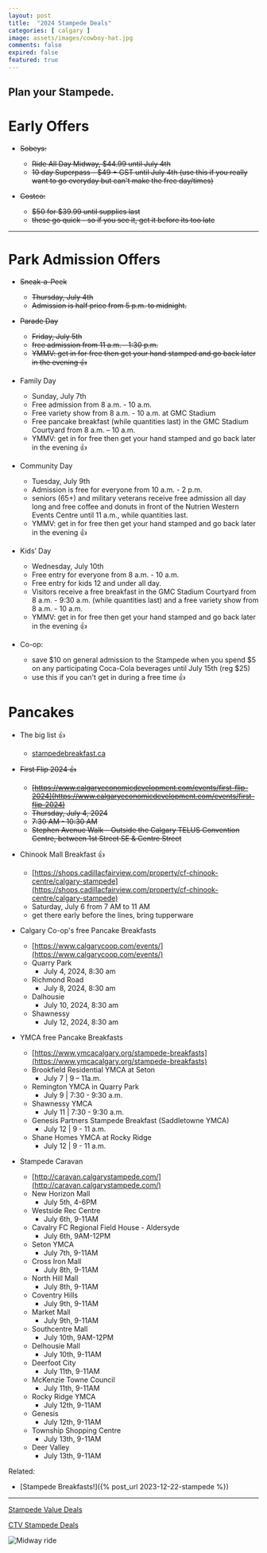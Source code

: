 ```yaml
---
layout: post
title:  "2024 Stampede Deals"
categories: [ calgary ]
image: assets/images/cowboy-hat.jpg
comments: false
expired: false
featured: true
---
```


Plan your Stampede.
------------------------------------------

# Early Offers

- ~~Sobeys:~~
    - ~~Ride All Day Midway, $44.99 until July 4th~~
    - ~~10 day Superpass - $49 + GST until July 4th (use this if you really want to go everyday but can't make the free day/times)~~

- ~~Costco:~~
    - ~~$50 for $39.99 until supplies last~~
    - ~~these go quick - so if you see it, get it before its too late~~

------------------------------------------

# Park Admission Offers

- ~~Sneak-a-Peek~~
    - ~~Thursday, July 4th~~
    - ~~Admission is half price from 5 p.m. to midnight.~~

- ~~Parade Day~~
    - ~~Friday, July 5th~~
    - ~~free admission from 11 a.m. - 1:30 p.m.~~
    - ~~YMMV: get in for free then get your hand stamped and go back later in the evening &#128077;~~

- Family Day
    - Sunday, July 7th
    - Free admission from 8 a.m. - 10 a.m.
    - Free variety show from 8 a.m. - 10 a.m. at GMC Stadium 
    - Free pancake breakfast (while quantities last) in the GMC Stadium Courtyard from 8 a.m. – 10 a.m.
    - YMMV: get in for free then get your hand stamped and go back later in the evening &#128077;

- Community Day
    - Tuesday, July 9th
    - Admission is free for everyone from 10 a.m. - 2 p.m.
    - seniors (65+) and military veterans receive free admission all day long and free coffee and donuts in front of the Nutrien Western Events Centre until 11 a.m., while quantities last.
    - YMMV: get in for free then get your hand stamped and go back later in the evening &#128077;

- Kids’ Day
    - Wednesday, July 10th
    - Free entry for everyone from 8 a.m. - 10 a.m.
    - Free entry for kids 12 and under all day. 
    - Visitors receive a free breakfast in the GMC Stadium Courtyard from 8 a.m. - 9:30 a.m. (while quantities last) and a free variety show from 8 a.m. - 10 a.m.
    - YMMV: get in for free then get your hand stamped and go back later in the evening &#128077;

- Co-op:
    - save $10 on general admission to the Stampede when you spend $5 on any participating Coca-Cola beverages until July 15th  (reg $25)
    - use this if you can't get in during a free time &#128077;

# Pancakes

- The big list &#128077;
    - [stampedebreakfast.ca](https://stampedebreakfast.ca/)

- ~~First Flip 2024 &#128077;~~
    - ~~[https://www.calgaryeconomicdevelopment.com/events/first-flip-2024](https://www.calgaryeconomicdevelopment.com/events/first-flip-2024)~~
    - ~~Thursday, July 4, 2024~~
    - ~~7:30 AM - 10:30 AM~~
    - ~~Stephen Avenue Walk – Outside the Calgary TELUS Convention Centre, between 1st Street SE & Centre Street~~

- Chinook Mall Breakfast &#128077;
    - [https://shops.cadillacfairview.com/property/cf-chinook-centre/calgary-stampede](https://shops.cadillacfairview.com/property/cf-chinook-centre/calgary-stampede)
    - Saturday, July 6 from 7 AM to 11 AM
    - get there early before the lines, bring tupperware

- Calgary Co-op's free Pancake Breakfasts
    - [https://www.calgarycoop.com/events/](https://www.calgarycoop.com/events/)
    - Quarry Park
        - July 4, 2024, 8:30 am
    - Richmond Road
        - July 8, 2024, 8:30 am
    - Dalhousie
        - July 10, 2024, 8:30 am
    - Shawnessy
        - July 12, 2024, 8:30 am

- YMCA free Pancake Breakfasts
    - [https://www.ymcacalgary.org/stampede-breakfasts](https://www.ymcacalgary.org/stampede-breakfasts)
    - Brookfield Residential YMCA at Seton
        - July 7 | 9 – 11a.m.
    - Remington YMCA in Quarry Park
        - July 9 | 7:30 - 9:30 a.m.
    -  Shawnessy YMCA
        - July 11 | 7:30 - 9:30 a.m.
    - Genesis Partners Stampede Breakfast (Saddletowne YMCA)
        - July 12 | 9 - 11 a.m.
    - Shane Homes YMCA at Rocky Ridge
        - July 12 | 9 - 11 a.m.


- Stampede Caravan
    - [http://caravan.calgarystampede.com/](http://caravan.calgarystampede.com/)
    - New Horizon Mall
        - July 5th, 4-6PM
    - Westside Rec Centre
        - July 6th, 9-11AM
    - Cavalry FC Regional Field House - Aldersyde
        - July 6th, 9AM-12PM
    - Seton YMCA
        - July 7th, 9-11AM
    - Cross Iron Mall
        - July 8th, 9-11AM
    - North Hill Mall
        - July 8th, 9-11AM
    - Coventry Hills
        - July 9th, 9-11AM
    - Market Mall
        - July 9th, 9-11AM
    - Southcentre Mall
        - July 10th, 9AM-12PM
    - Delhousie Mall
        - July 10th, 9-11AM
    - Deerfoot City
        - July 11th, 9-11AM
    - McKenzie Towne Council
        - July 11th, 9-11AM
    - Rocky Ridge YMCA
        - July 12th, 9-11AM
    - Genesis
        - July 12th, 9-11AM
    - Township Shopping Centre
        - July 13th, 9-11AM
    - Deer Valley
        - July 13th, 9-11AM


Related:
- [Stampede Breakfasts!]({% post_url 2023-12-22-stampede %})

------------------------------------------


[Stampede Value Deals](https://www.calgarystampede.com/stampede/value-deals)

[CTV Stampede Deals](https://calgary.ctvnews.ca/deals-and-discounts-to-save-you-money-at-the-2024-calgary-stampede-1.6922649)

![Midway ride](https://images.ctfassets.net/gk8hs8lmghf8/1mixpLgfOjHuPdDFyRSgA1/0f72ab3f53ff0fe76e450d704db9b873/52177950946_cb4697b2f7_k__1_.jpg?fl=progressive&q=65&w=645&h=460)
